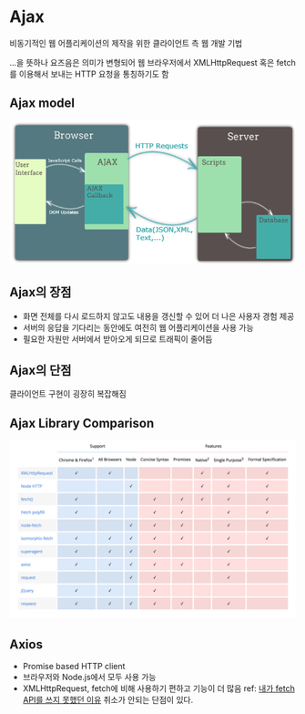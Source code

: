 # Ajax
비동기적인 웹 어플리케이션의 제작을 위한 
클라이언트 측 웹 개발 기법

...을 뜻하나 요즈음은 의미가 변형되어 
웹 브라우저에서 XMLHttpRequest 혹은 fetch를 이용해서 보내는 HTTP 요청을 통칭하기도 함

## Ajax model
![](../images/ajax-block-diagram1.jpg)

## Ajax의 장점
- 화면 전체를 다시 로드하지 않고도 내용을 갱신할 수 있어 더 나은 사용자 경험 제공
- 서버의 응답을 기다리는 동안에도 여전히 웹 어플리케이션을 사용 가능
- 필요한 자원만 서버에서 받아오게 되므로 트래픽이 줄어듬

## Ajax의 단점
클라이언트 구현이 굉장히 복잡해짐

## Ajax Library Comparison
![](../images/ANJ9h3o.png)

## Axios
- Promise based HTTP client
- 브라우저와 Node.js에서 모두 사용 가능
- XMLHttpRequest, fetch에 비해 사용하기 편하고 기능이 더 많음
ref: [내가 fetch API를 쓰지 못했던 이유](https://medium.com/little-big-programming/%EB%82%B4%EA%B0%80-fetch-api%EB%A5%BC-%EC%93%B0%EC%A7%80-%EB%AA%BB%ED%96%88%EB%8D%98-%EC%9D%B4%EC%9C%A0-3c23f0ec6b82)
취소가 안되는 단점이 있다.








